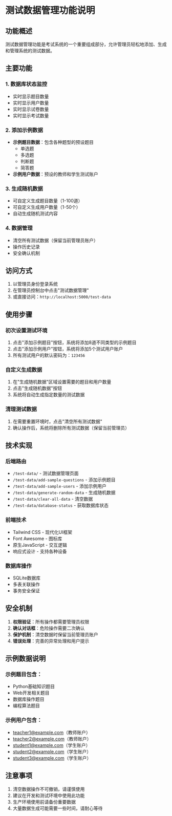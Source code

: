 # 测试数据管理功能说明

## 功能概述

测试数据管理功能是考试系统的一个重要组成部分，允许管理员轻松地添加、生成和管理系统的测试数据。

## 主要功能

### 1. 数据库状态监控
- 实时显示题目数量
- 实时显示用户数量  
- 实时显示试卷数量
- 实时显示考试数量

### 2. 添加示例数据
- **示例题目数据**：包含各种题型的预设题目
  - 单选题
  - 多选题
  - 判断题
  - 简答题
- **示例用户数据**：预设的教师和学生测试账户

### 3. 生成随机数据
- 可自定义生成题目数量（1-100道）
- 可自定义生成用户数量（1-50个）
- 自动生成随机测试内容

### 4. 数据管理
- 清空所有测试数据（保留当前管理员账户）
- 操作历史记录
- 安全确认机制

## 访问方式

1. 以管理员身份登录系统
2. 在管理员控制台中点击"测试数据管理"
3. 或直接访问：`http://localhost:5000/test-data`

## 使用步骤

### 初次设置测试环境
1. 点击"添加示例题目"按钮，系统将添加8道不同类型的示例题目
2. 点击"添加示例用户"按钮，系统将添加5个测试用户账户
3. 所有测试用户的默认密码为：`123456`

### 自定义生成数据
1. 在"生成随机数据"区域设置需要的题目和用户数量
2. 点击"生成随机数据"按钮
3. 系统将自动生成指定数量的测试数据

### 清理测试数据
1. 在需要重置环境时，点击"清空所有测试数据"
2. 确认操作后，系统将删除所有测试数据（保留当前管理员）

## 技术实现

### 后端路由
- `/test-data/` - 测试数据管理页面
- `/test-data/add-sample-questions` - 添加示例题目
- `/test-data/add-sample-users` - 添加示例用户
- `/test-data/generate-random-data` - 生成随机数据
- `/test-data/clear-all-data` - 清空数据
- `/test-data/database-status` - 获取数据库状态

### 前端技术
- Tailwind CSS - 现代化UI框架
- Font Awesome - 图标库
- 原生JavaScript - 交互逻辑
- 响应式设计 - 支持各种设备

### 数据库操作
- SQLite数据库
- 多表关联操作
- 事务安全保证

## 安全机制

1. **权限验证**：所有操作都需要管理员权限
2. **确认对话框**：危险操作需要二次确认
3. **保护机制**：清空数据时保留当前管理员账户
4. **错误处理**：完善的异常处理和用户提示

## 示例数据说明

### 示例题目包含：
- Python基础知识题目
- Web开发相关题目
- 数据库操作题目
- 编程算法题目

### 示例用户包含：
- teacher1@example.com（教师账户）
- teacher2@example.com（教师账户）
- student1@example.com（学生账户）
- student2@example.com（学生账户）
- student3@example.com（学生账户）

## 注意事项

1. 清空数据操作不可撤销，请谨慎使用
2. 建议在开发和测试环境中使用此功能
3. 生产环境使用前请备份重要数据
4. 大量数据生成可能需要一些时间，请耐心等待
